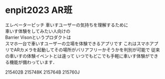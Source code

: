# enpit2023 AR班

エレベーターピッチ 車いすユーザーの気持ちを理解するために\
車いす体験をしてみたい人向けの\
Barrier Visonというプロダクトは\
スマホ一台で車いすユーザーの立場を体験できるアプリです
これはスマホアプリでARカメラを起動してその場所がバリアフリーかそうかを判別が可能で
従来の車いすの体験イベントとは違って
いつでもどこでも手軽に車いす体験ができる機能が備わっています．

215402B 215748K 215764B 215760J
